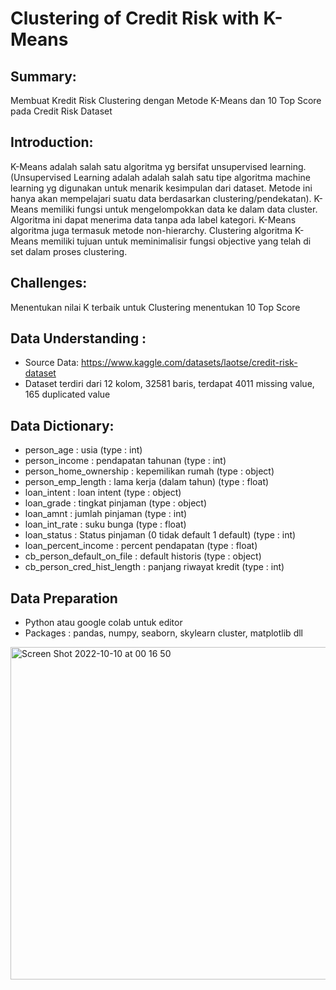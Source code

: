 # Clustering of Credit Risk with K-Means

## Summary:
Membuat Kredit Risk Clustering dengan Metode K-Means dan 10 Top Score pada Credit Risk Dataset

## Introduction: 
K-Means adalah salah satu algoritma yg bersifat unsupervised learning. (Unsupervised Learning adalah adalah salah satu tipe algoritma machine learning yg digunakan untuk menarik kesimpulan dari dataset. Metode ini hanya akan mempelajari suatu data berdasarkan clustering/pendekatan). K-Means memiliki fungsi untuk mengelompokkan data ke dalam data cluster. Algoritma ini dapat menerima data tanpa ada label kategori. K-Means algoritma juga termasuk metode non-hierarchy. Clustering algoritma K-Means memiliki tujuan untuk meminimalisir fungsi objective yang telah di set dalam proses clustering.

## Challenges:
Menentukan nilai K terbaik untuk Clustering
menentukan 10 Top Score

## Data Understanding : 
- Source Data: https://www.kaggle.com/datasets/laotse/credit-risk-dataset
- Dataset terdiri dari 12 kolom, 32581 baris, terdapat 4011 missing value, 165 duplicated value

## Data Dictionary:
- person_age                  : usia (type : int)
- person_income               : pendapatan tahunan (type : int)
- person_home_ownership       : kepemilikan rumah (type : object)
- person_emp_length           : lama kerja (dalam tahun) (type : float)
- loan_intent                 : loan intent (type : object)
- loan_grade                  : tingkat pinjaman (type : object)
- loan_amnt                   : jumlah pinjaman (type : int)
- loan_int_rate				        : suku bunga (type : float)
- loan_status				          : Status pinjaman (0 tidak default 1 default) (type : int)
- loan_percent_income 		    : percent pendapatan (type : float)
- cb_person_default_on_file   : default historis (type : object)
- cb_person_cred_hist_length  : panjang riwayat kredit (type : int)

## Data Preparation
- Python atau google colab untuk editor
- Packages : pandas, numpy, seaborn, skylearn cluster, matplotlib dll
<img width="532" alt="Screen Shot 2022-10-10 at 00 16 50" src="https://user-images.githubusercontent.com/112957682/194764806-dc9842fb-17a3-473c-8b04-4b5879530579.png">







